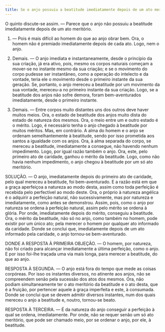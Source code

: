 ```yaml
---
title: Se o anjo possuiu a beatitude imediatamente depois de um ato meritório
---
```


O quinto discute-se assim. — Parece que o anjo não possuiu a beatitude imediatamente depois de um ato meritório.  

1. — Pois é mais difícil ao homem do que ao anjo obrar bem. Ora, o homem não é premiado imediatamente depois de cada ato. Logo, nem o anjo.  

2. Demais. — O anjo imediata e instantaneamente, desde o princípio da sua criação, já era ativo, pois, mesmo os corpos naturais começam a mover-se no instante mesmo da sua criação; e se o movimento do corpo pudesse ser instantâneo, como a operação do intelecto e da vontade, teria ele o movimento desde o primeiro instante da sua geração. Se, portanto, o anjo mereceu a beatitude por um movimento da sua vontade, mereceu-a no primeiro instante da sua criação. Logo, se a beatitude dos anjos não sofre demora, foram bem-aventurados imediatamente, desde o primeiro instante.  

3. Demais. — Entre corpos muito distantes uns dos outros deve haver muitos meios. Ora, o estado de beatitude dos anjos muito dista do estado de natureza dos mesmos. Ora, o meio entre um e outro estado é o mérito. Logo, é necessário tenha o anjo chegado à beatitude por muitos méritos.  Mas, em contrário. A alma do homem e o anjo se ordenam semelhantemente à beatitude, sendo por isso prometida aos santos a igualdade com os anjos. Ora, à alma separada do corpo, se mereceu a beatitude, imediatamente a consegue, não havendo nenhum impedimento. Logo, por igual razão também o anjo. Ora, este, pelo primeiro ato de caridade, ganhou o mérito da beatitude. Logo, como não havia nenhum impedimento, o anjo chegou à beatitude por um só ato meritório. 

SOLUÇÃO. — O anjo, imediatamente depois do primeiro ato de caridade, pelo qual mereceu a beatitude, foi bem-aventurado. E a razão está em que a graça aperfeiçoa a natureza ao modo desta, assim como toda perfeição é recebida pelo perfectível ao modo deste. Ora, o próprio à natureza angélica é o adquirir a perfeição natural, não sucessivamente, mas por natureza e imediatamente, como antes se demonstrou. Assim, pois, como o anjo por natureza se ordena à perfeição natural, assim pelo mérito se ordena à glória. Por onde, imediatamente depois do mérito, conseguiu a beatitude. Ora, o mérito da beatitude, não só no anjo, como também no homem, pode existir por um único ato; pela merecer o homem por qualquer ato informado da caridade. Donde se conclui que, imediatamente depois de um ato informado pela caridade, o anjo tornou-se bem-aventurado.  

DONDE A RESPOSTA À PRIMEIRA OBJEÇÃO. — O homem, por natureza, não foi criado para alcançar imediatamente a última perfeição, como o anjo. E por isso foi-lhe traçada uma via mais longa, para merecer a beatitude, do que ao anjo.  

RESPOSTA À SEGUNDA. — O anjo está fora do tempo que mede as coisas corpóreas. Por isso os instantes diversos, no atinente aos anjos, não se compreendem senão pela sucessão dos atos dos mesmos. Ora, não podiam simultaneamente ter o ato meritório da beatitude e o ato desta, que é a fruição, por pertencer aquele à graça imperfeita e este, à consumada. Donde se conclui que se devem admitir diversos instantes, num dos quais mereceu o anjo a beatitude e, noutro, tornou-se beato.  

RESPOSTA À TERCEIRA. — É da natureza do anjo conseguir a perfeição à qual se ordena, imediatamente. Por onde, não se requer senão um só ato meritório, que pode ser chamado meio, por se ordenar o anjo, por ele, à beatitude.